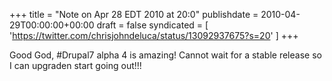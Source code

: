 +++
title = "Note on Apr 28 EDT 2010 at 20:0"
publishdate = 2010-04-29T00:00:00+00:00
draft = false
syndicated = [ 'https://twitter.com/chrisjohndeluca/status/13092937675?s=20' ]
+++

Good God, #Drupal7 alpha 4 is amazing! Cannot wait for a stable release so I can upgraden start going out!!!
